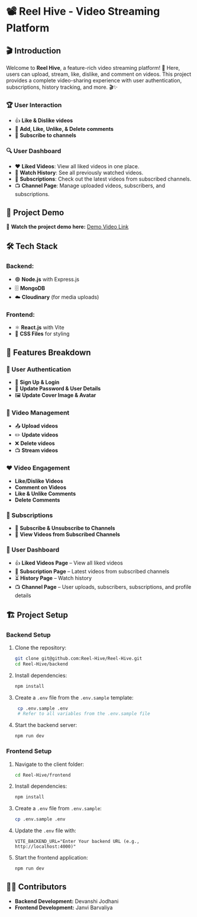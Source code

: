 # 📽️ Reel Hive - Video Streaming Platform  

## 🎬 Introduction  
Welcome to **Reel Hive**, a feature-rich video streaming platform! 🚀 Here, users can upload, stream, like, dislike, and comment on videos. This project provides a complete video-sharing experience with user authentication, subscriptions, history tracking, and more. 🎬✨  

### 🏆 User Interaction  
- 👍 **Like & Dislike videos**  
- 💬 **Add, Like, Unlike, & Delete comments**  
- 🔔 **Subscribe to channels**  

### 🔍 User Dashboard  
- ❤️ **Liked Videos**: View all liked videos in one place.  
- 📜 **Watch History**: See all previously watched videos.  
- 📢 **Subscriptions**: Check out the latest videos from subscribed channels.  
- 📺 **Channel Page**: Manage uploaded videos, subscribers, and subscriptions.  

## 🎥 Project Demo  
📌 **Watch the project demo here:** [Demo Video Link](#)  

## 🛠️ Tech Stack  
### Backend:  
- 🟢 **Node.js** with Express.js  
- 🗄️ **MongoDB**  
- ☁️ **Cloudinary** (for media uploads)  

### Frontend:  
- ⚛️ **React.js** with Vite  
- 🎨 **CSS Files** for styling  

## 🚀 Features Breakdown  

### 🔐 User Authentication  
- 🔑 **Sign Up & Login**  
- 🔄 **Update Password & User Details**  
- 🖼️ **Update Cover Image & Avatar**  

### 🎥 Video Management  
- 📤 **Upload videos**  
- ✏️ **Update videos**  
- ❌ **Delete videos**  
- 📺 **Stream videos**  

### ❤️ Video Engagement  
- **Like/Dislike Videos**  
- **Comment on Videos**  
- **Like & Unlike Comments**  
- **Delete Comments**  

### 📢 Subscriptions  
- 🔔 **Subscribe & Unsubscribe to Channels**  
- 🎥 **View Videos from Subscribed Channels**  

### 📂 User Dashboard  
- 👍 **Liked Videos Page** – View all liked videos  
- 📜 **Subscription Page** – Latest videos from subscribed channels  
- ⏳ **History Page** – Watch history  
- 📺 **Channel Page** – User uploads, subscribers, subscriptions, and profile details  

## 🏗️ Project Setup  
### Backend Setup  
1. Clone the repository:  
   ```sh
   git clone git@github.com:Reel-Hive/Reel-Hive.git
   cd Reel-Hive/backend

2. Install dependencies:
   ```sh
   npm install
   ```
3. Create a `.env` file from the `.env.sample` template:
   ```sh
    cp .env.sample .env
    # Refer to all variables from the .env.sample file  
   ```
4. Start the backend server:
   ```sh
   npm run dev
   ```

### Frontend Setup
1. Navigate to the client folder:
   ```sh
   cd Reel-Hive/frontend
   ```
2. Install dependencies:
   ```sh
   npm install
   ```
3. Create a `.env` file from `.env.sample`:
   ```sh
   cp .env.sample .env
   ```
4. Update the `.env` file with:
   ```env
   VITE_BACKEND_URL="Enter Your backend URL (e.g., http://localhost:4000)"
   ```
5. Start the frontend application:
   ```sh
   npm run dev
   ```

## 👩‍💻 Contributors
- **Backend Development:** Devanshi Jodhani
- **Frontend Development:** Janvi Barvaliya

